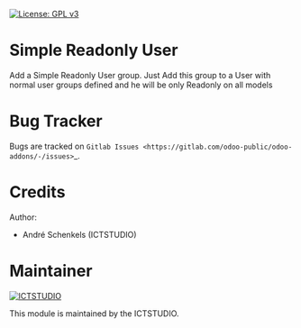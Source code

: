 [![License: GPL v3](https://img.shields.io/badge/License-GPL%20v3-blue.svg)](https://www.gnu.org/licenses/gpl-3.0)

Simple Readonly User
====================
Add a Simple Readonly User group. Just Add this group to a User with normal
user groups defined and he will be only Readonly on all models

Bug Tracker
===========
Bugs are tracked on `Gitlab Issues <https://gitlab.com/odoo-public/odoo-addons/-/issues>`_.

Credits
=======

Author:
* André Schenkels (ICTSTUDIO)


Maintainer
==========
[![ICTSTUDIO](https://www.ictstudio.eu/logo.png)](https://www.ictstudio.eu)

This module is maintained by the ICTSTUDIO.